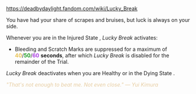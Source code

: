 https://deadbydaylight.fandom.com/wiki/Lucky_Break

<p>You have had your share of scrapes and bruises, but luck is always on your side.
<p>Whenever you are in the Injured State , <i>Lucky Break</i> activates:
</p>
<ul><li>Bleeding  and Scratch Marks  are suppressed for a maximum of <span class="clr" style="color: #e8c252;"><b>40</b></span>/<span class="clr" style="color: #199b1e;"><b>50</b></span>/<span class="clr" style="color: #ac3ee3;"><b>60</b></span> <b>seconds</b>, after which <i>Lucky Break</i> is disabled for the remainder of the Trial.</li></ul>
<p><i>Lucky Break</i> deactivates when you are Healthy  or in the Dying State .
</p><p><i><span class="clr clr9" style="color: #e7cda2 ;">"That's not enough to beat me. Not even close." — Yui Kimura</span></i>
</p>
</p>